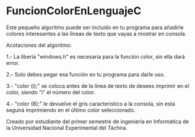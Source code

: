 ﻿# FuncionColorEnLenguajeC
Este pequeño algoritmo puede ser incluido en tu programa para añadirle colores interesantes a las lineas de texto que vayas a mostrar en consola.

Acotaciones del algoritmo:

1.- La libería "windows.h" es necesaria para la función color, sin ella dará error.

2.- Solo debes pegar esa función en tu programa para darle uso.

3.- "color (i);" se coloca antes de la linea de texto de desees imprimir en el color, siendo "i" el número del color.	

4.- "color (8);" le devuelve el gris caracteristico a la consola, sin esta seguirá imprimiendo en el último color seleccionado. 




Creado por estudiante del primer semestre de ingeniería en Informática de la Universidad Nacional Experimental del Táchira.
